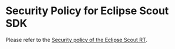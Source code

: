 # Security Policy for Eclipse Scout SDK

Please refer to the [Security policy of the Eclipse Scout RT](https://github.com/eclipse-scout/scout.rt/security/policy).

